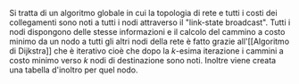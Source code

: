 Si tratta di un algoritmo globale in cui la topologia di rete e tutti i costi dei collegamenti sono noti a tutti i nodi attraverso il "link-state broadcast".
Tutti i nodi dispongono delle stesse informazioni e il calcolo del cammino a costo minimo da un nodo a tutti gli altri nodi della rete è fatto grazie all'[[Algoritmo di Dijkstra]] che è iterativo cioè che dopo la $k$-esima iterazione i cammini a costo minimo verso $k$ nodi di destinazione sono noti.
Inoltre viene creata una tabella d'inoltro per quel nodo.
